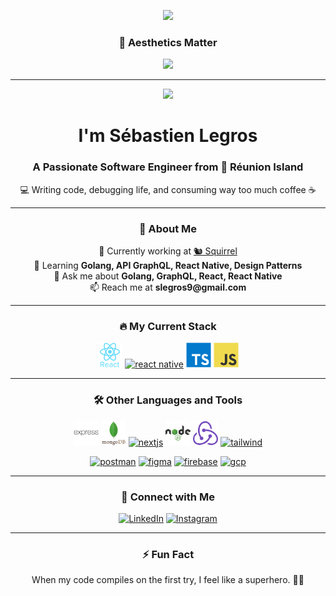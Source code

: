 <p align="center">
    <img src="https://media.giphy.com/media/4OAgvfwDaCXaGcOVI0/giphy.gif" width="400px" />
</p>

<h3 align="center">🎨 Aesthetics Matter</h3>
<div align="center">
    <img src="https://media.giphy.com/media/4UJUQOjmpE67N8iMxM/giphy.gif" width="200px" />
</div>

---

<div align="center">
    <img src="https://media.giphy.com/media/uvteBEJoAJI2FCkJfv/giphy.gif" width="90px"  />
    <h1>I'm Sébastien Legros</h1>
</div>

<h3 align="center">A Passionate Software Engineer from 🌴 Réunion Island</h3>
<p align="center">💻 Writing code, debugging life, and consuming way too much coffee ☕</p>

---

<h3 align="center">🚀 About Me</h3>
<div align="center">
    🔭 Currently working at <a href="https://www.squirrel.fr/" target="_blank">🐿️ Squirrel</a><br>
    🌱 Learning <b>Golang, API GraphQL, React Native, Design Patterns</b><br>
    💬 Ask me about <b>Golang, GraphQL, React, React Native</b><br>
    📫 Reach me at <b>slegros9@gmail.com</b>
</div>

---

<h3 align="center">🔥 My Current Stack</h3>
<p align="center">
    <a href="https://reactjs.org/" target="_blank"><img src="https://raw.githubusercontent.com/devicons/devicon/master/icons/react/react-original-wordmark.svg" alt="react" width="40" height="40"/></a>
    <a href="https://reactnative.dev" target="_blank"><img src="https://devtop.io/wp-content/uploads/2022/10/react-native-1.png" alt="react native" width="60" height="40"/></a>
    <a href="https://www.typescriptlang.org/" target="_blank"><img src="https://raw.githubusercontent.com/devicons/devicon/master/icons/typescript/typescript-original.svg" alt="typescript" width="40" height="40"/></a>
    <a href="https://developer.mozilla.org/en-US/docs/Web/JavaScript" target="_blank"><img src="https://raw.githubusercontent.com/devicons/devicon/master/icons/javascript/javascript-original.svg" alt="javascript" width="40" height="40"/></a>
</p>

---

<h3 align="center">🛠️ Other Languages and Tools</h3>
<p align="center"> 
    <a href="https://expressjs.com" target="_blank"><img src="https://raw.githubusercontent.com/devicons/devicon/master/icons/express/express-original-wordmark.svg" alt="express" width="40" height="40"/></a>
    <a href="https://www.mongodb.com/" target="_blank"><img src="https://raw.githubusercontent.com/devicons/devicon/master/icons/mongodb/mongodb-original-wordmark.svg" alt="mongodb" width="40" height="40"/></a>
    <a href="https://nextjs.org/" target="_blank"><img src="https://cdn.worldvectorlogo.com/logos/nextjs-2.svg" alt="nextjs" width="40" height="40"/></a>
    <a href="https://nodejs.org" target="_blank"><img src="https://raw.githubusercontent.com/devicons/devicon/master/icons/nodejs/nodejs-original-wordmark.svg" alt="nodejs" width="40" height="40"/></a>
    <a href="https://redux.js.org" target="_blank"><img src="https://raw.githubusercontent.com/devicons/devicon/master/icons/redux/redux-original.svg" alt="redux" width="40" height="40"/></a>
    <a href="https://tailwindcss.com/" target="_blank"><img src="https://www.vectorlogo.zone/logos/tailwindcss/tailwindcss-icon.svg" alt="tailwind" width="40" height="40"/></a>
</p>
<p align="center"> 
    <a href="https://postman.com" target="_blank"><img src="https://www.vectorlogo.zone/logos/getpostman/getpostman-icon.svg" alt="postman" width="40" height="40"/></a>
    <a href="https://www.figma.com/" target="_blank"><img src="https://www.vectorlogo.zone/logos/figma/figma-icon.svg" alt="figma" width="40" height="40"/></a>
    <a href="https://firebase.google.com/" target="_blank"><img src="https://www.vectorlogo.zone/logos/firebase/firebase-icon.svg" alt="firebase" width="40" height="40"/></a>
    <a href="https://cloud.google.com" target="_blank"><img src="https://www.vectorlogo.zone/logos/google_cloud/google_cloud-icon.svg" alt="gcp" width="40" height="40"/></a>
</p>

---

<h3 align="center">📢 Connect with Me</h3>
<p align="center">
    <a href="https://linkedin.com/in/sebastien-legros-23a85085" target="blank"><img src="https://raw.githubusercontent.com/rahuldkjain/github-profile-readme-generator/master/src/images/icons/Social/linked-in-alt.svg" alt="LinkedIn" height="30" width="40" /></a>
    <a href="https://instagram.com/sebastien_lg9" target="blank"><img src="https://raw.githubusercontent.com/rahuldkjain/github-profile-readme-generator/master/src/images/icons/Social/instagram.svg" alt="Instagram" height="30" width="40" /></a>
</p>

---

<h3 align="center">⚡ Fun Fact</h3>
<p align="center">When my code compiles on the first try, I feel like a superhero. 🦸‍♂️</p>
